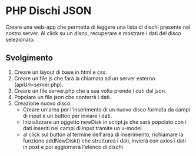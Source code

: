 # PHP Dischi JSON

Creare una web-app che permetta di leggere una lista di dischi presente nel nostro server. Al click su un disco, recuperare e mostrare i dati del disco selezionato.

## Svolgimento

1. Creare un layout di base in html e css.
2. Creare un file js che farà la chiamata ad un server esterno (apiUrl=server.php).
3. Creare un file server.php che a sua volta prende i dati dal json.
4. Popolare un file json che conterrà i dati.
5. Creazione nuovo disco:
   - Creare un'area per l'inserimento di un nuovo disco formata da campi di input e un button per inviare i dati.
   - Inizializzare un oggetto newDisk in script.js che sarà popolato con i dati inseriti nei campi di input tramite un v-model.
   - al click sul button al termine dell'area di inserimento, richiamare la funzione addNewDisk() che struttureà i dati, invierà con axios i dati in post e poi aggiornerà l'elenco di dischi
